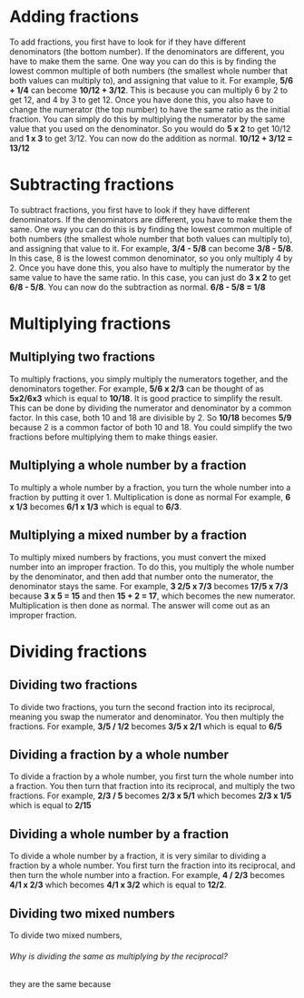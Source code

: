 # Adding fractions
To add fractions, you first have to look for if they have different denominators (the bottom number). 
If the denominators are different, you have to make them the same. One way you can do this is by finding the lowest common multiple of both numbers (the smallest whole number that both values can multiply to), and assigning that value to it. 
For example, **5/6 + 1/4** can become **10/12 + 3/12**. This is because you can multiply 6 by 2 to get 12, and 4 by 3 to get 12.
Once you have done this, you also have to change the numerator (the top number) to have the same ratio as the initial fraction. You can simply do this by multiplying the numerator by the same value that you used on the denominator. 
So you would do **5 x 2** to get 10/12 and **1 x 3** to get 3/12.
You can now do the addition as normal. **10/12  + 3/12 = 13/12**

# Subtracting fractions
To subtract fractions, you first have to look if they have different denominators.
If the denominators are different, you have to make them the same. One way you can do this is by finding the lowest common multiple of both numbers (the smallest whole number that both values can multiply to), and assigning that value to it. 
For example, **3/4 - 5/8** can become **3/8 - 5/8**. In this case, 8 is the lowest common denominator, so you only multiply 4 by 2. Once you have done this, you also have to multiply the numerator by the same value to have the same ratio. In this case, you can just do **3 x 2** to get **6/8 - 5/8**.
You can now do the subtraction as normal. **6/8 - 5/8 = 1/8** 

# Multiplying fractions
## Multiplying two fractions
To multiply fractions, you simply multiply the numerators together, and the denominators together.
For example, **5/6 x 2/3** can be thought of as **5x2/6x3** which is equal to **10/18**.
It is good practice to simplify the result. This can be done by dividing the numerator and denominator by a common factor.
In this case, both 10 and 18 are divisible by 2. So **10/18** becomes **5/9** because 2 is a common factor of both 10 and 18. You could simplify the two fractions before multiplying them to make things easier.

## Multiplying a whole number by a fraction
To multiply a whole number by a fraction, you turn the whole number into a fraction by putting it over 1. Multiplication is done as normal
For example, **6 x 1/3** becomes **6/1 x 1/3** which is equal to **6/3**.

## Multiplying a mixed number by a fraction
To multiply mixed numbers by fractions, you must convert the mixed number into an improper fraction. To do this, you multiply the whole number by the denominator, and then add that number onto the numerator, the denominator stays the same.
For example, **3 2/5 x 7/3** becomes **17/5 x 7/3** because **3 x 5 = 15** and then **15 + 2 = 17**, which becomes the new numerator. Multiplication is then done as normal. The answer will come out as an improper fraction.

# Dividing fractions
## Dividing two fractions
To divide two fractions, you turn the second fraction into its reciprocal, meaning you swap the numerator and denominator. You then multiply the fractions.
For example, **3/5 / 1/2** becomes **3/5 x 2/1** which is equal to **6/5**

## Dividing a fraction by a whole number
To divide a fraction by a whole number, you first turn the whole number into a fraction. You then turn that fraction into its reciprocal, and multiply the two fractions.
For example, **2/3 / 5** becomes **2/3 x 5/1** which becomes **2/3 x 1/5** which is equal to **2/15**

## Dividing a whole number by a fraction
To divide a whole number by a fraction, it is very similar to dividing a fraction by a whole number. You first turn the fraction into its reciprocal, and then turn the whole number into a fraction.
For example, **4 / 2/3** becomes **4/1 x 2/3** which becomes **4/1 x 3/2** which is equal to **12/2**.

## Dividing two mixed numbers
To divide two mixed numbers, 

###### Why is dividing the same as multiplying by the reciprocal?
they are the same because